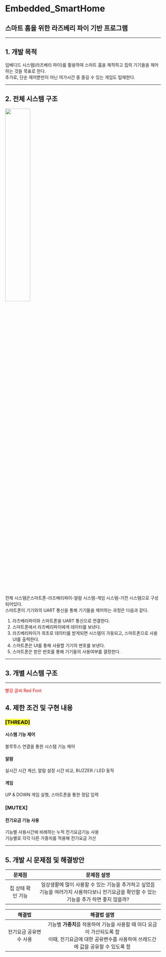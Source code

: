# Embedded_SmartHome
## 스마트 홈을 위한 라즈베리 파이 기반 프로그램

----
## 1. 개발 목적
임베디드 시스템(라즈베리 파이)를 활용하여 스마트 홈을 제작하고 집의 기기들을 제어하는 것을 목표로 한다.   
추가로, 단순 제어뿐만이 아닌 여가시간 중 즐길 수 있는 게임도 탑재한다.

----


## 2. 전체 시스템 구조
<img src = "https://user-images.githubusercontent.com/46674066/207770377-415019a8-d35f-4e05-a736-fc1f1df2b1cd.png" width= "40%" height="40%">

전체 시스템은스마트폰-라즈베리파이-알람 시스템-게임 시스템-가전 시스템으로 구성되어있다.   
스마트폰이 기기와의 UART 통신을 통해 기기들을 제어하는 과정은 다음과 같다.
1. 라즈베리파이와 스마트폰을 UART 통신으로 연결한다.
2. 스마트폰에서 라즈베리파이에게 데이터를 보낸다.
3. 라즈베리파이가 최초로 데이터를 받게되면 시스템이 가동되고, 스마트폰으로 사용 UI를 출력한다.
4. 스마트폰은 UI를 통해 사용할 기기의 번호를 보낸다. 
5. 스마트폰은 받은 번호를 통해 기기들의 사용여부를 결정한다.


----
## 3. 개별 시스템 구조
----
<span style="color:red">빨강 글씨
Red Font
</span>

## 4. 제한 조건 및 구현 내용

### <mark>[THREAD]</mark>

#### 시스템 기능 제어
블루투스 연결을 통한 시스템 기능 제어
#### 알람
실시간 시간 계산, 알람 설정 시간 비교, BUZZER / LED 동작
#### 게임
UP & DOWN 게임 실행, 스마트폰을 통한 정답 입력

### [MUTEX]

#### 전기요금 기능 사용
기능별 사용시간에 비례하는 누적 전기요금기능 사용   
기능별로 각각 다른 가중치를 적용해 전기요금 가산

----

## 5. 개발 시 문제점 및 해결방안


|문제점|문제점 설명|
|:---:|:---:|
|집 상태 확인 기능|일상생활에 많이 사용할 수 있는 기능을 추가하고 싶었음<br> 기능을 여러가지 사용하다보니 전기요금을 확인할 수 있는 기능을 추가 하면 좋지 않을까?| 

|해결법|해결법 설명|
|:---:|:---:|
|전기요금 공유변수 사용|기능별 **가중치**를 적용하여 기능을 사용할 때 마다 요금이 가산되도록 함<br> 이때, 전기요금에 대한 공유변수를 사용하여 쓰레드간에 값을 공유할 수 있도록 함|
